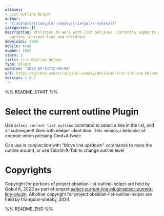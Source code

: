 ```yaml
---
aliases:
- List Outline Helper
author:
- '[[authors/triangular-sneaky|triangular-sneaky]]'
categories: []
description: Utilities to work with list outlines. Currently supports selecting the
  outline (current line and children)
downloads: 2405
mobile: true
number: 1655
stars: 1
title: List Outline Helper
type: plugin
updated: '2024-05-14T12:59:56'
url: https://github.com/triangular-sneaky/obsidian-list-outline-helper
version: 1.0.7
---
```


%% README_START %%

# Select the current outline Plugin

Use `Select current list outline` command to select a line in the list, and all subsequent lines with deeper identation. This mimics a behavior of onenote when pressing Cmd+A twice.

Can use in conjunction with "Move line up/down" commands to more the outline around, or use Tab/Shift-Tab to change outline level

# Copyrights

Copyright for portions of project obsidian-list-outline-helper are held by Gokul K, 2023 as part of project [select-current-line-pluginselect-current-line-plugin](https://github.com/gokulk16/select-current-line-plugin). All other copyright for project obsidian-list-outline-helper are held by triangular-sneaky, 2024.



%% README_END %%